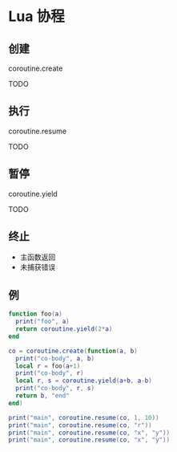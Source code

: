 # Lua 协程



## 创建

coroutine.create

TODO



## 执行

coroutine.resume

TODO



## 暂停

coroutine.yield

TODO



## 终止

- 主函数返回
- 未捕获错误



## 例

```lua
function foo(a)
  print("foo", a)
  return coroutine.yield(2*a)
end

co = coroutine.create(function(a, b)
  print("co-body", a, b)
  local r = foo(a+1)
  print("co-body", r)
  local r, s = coroutine.yield(a+b, a-b)
  print("co-body", r, s)
  return b, "end"
end)

print("main", coroutine.resume(co, 1, 10))
print("main", coroutine.resume(co, "r"))
print("main", coroutine.resume(co, "x", "y"))
print("main", coroutine.resume(co, "x", "y"))
```

